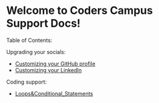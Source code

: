 # Welcome to Coders Campus Support Docs!

Table of Contents:

Upgrading your socials:
- [Customizing your GitHub profile](/docs/CUSTOMIZING_YOUR_GIT_PROFILE.md)
- [Customizing your LinkedIn](/docs/OPTIMIZING_YOUR_LINKED_IN.md)

Coding support:
- [Loops&Conditional_Statements](/docs/LOOPS_&_CONDITIONAL_STATEMENTS.md)
